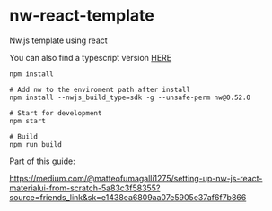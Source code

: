 # nw-react-template
Nw.js template using react

You can also find a typescript version [HERE](https://github.com/matteofumagalli1275/nw-react-typescript-template)

```
npm install

# Add nw to the enviroment path after install
npm install --nwjs_build_type=sdk -g --unsafe-perm nw@0.52.0

# Start for development
npm start

# Build
npm run build
```

Part of this guide:

https://medium.com/@matteofumagalli1275/setting-up-nw-js-react-materialui-from-scratch-5a83c3f58355?source=friends_link&sk=e1438ea6809aa07e5905e37af6f7b866
